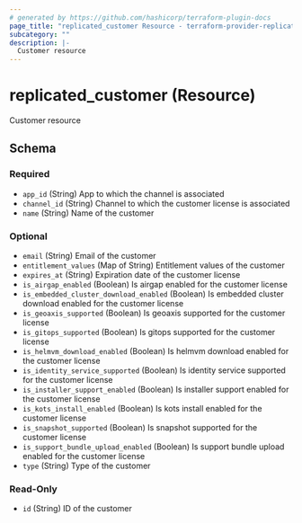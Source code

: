```yaml
---
# generated by https://github.com/hashicorp/terraform-plugin-docs
page_title: "replicated_customer Resource - terraform-provider-replicated"
subcategory: ""
description: |-
  Customer resource
---
```


# replicated_customer (Resource)

Customer resource



<!-- schema generated by tfplugindocs -->
## Schema

### Required

- `app_id` (String) App to which the channel is associated
- `channel_id` (String) Channel to which the customer license is associated
- `name` (String) Name of the customer

### Optional

- `email` (String) Email of the customer
- `entitlement_values` (Map of String) Entitlement values of the customer
- `expires_at` (String) Expiration date of the customer license
- `is_airgap_enabled` (Boolean) Is airgap enabled for the customer license
- `is_embedded_cluster_download_enabled` (Boolean) Is embedded cluster download enabled for the customer license
- `is_geoaxis_supported` (Boolean) Is geoaxis supported for the customer license
- `is_gitops_supported` (Boolean) Is gitops supported for the customer license
- `is_helmvm_download_enabled` (Boolean) Is helmvm download enabled for the customer license
- `is_identity_service_supported` (Boolean) Is identity service supported for the customer license
- `is_installer_support_enabled` (Boolean) Is installer support enabled for the customer license
- `is_kots_install_enabled` (Boolean) Is kots install enabled for the customer license
- `is_snapshot_supported` (Boolean) Is snapshot supported for the customer license
- `is_support_bundle_upload_enabled` (Boolean) Is support bundle upload enabled for the customer license
- `type` (String) Type of the customer

### Read-Only

- `id` (String) ID of the customer
